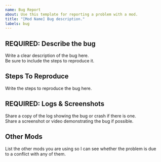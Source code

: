 ```yaml
---
name: Bug Report
about: Use this template for reporting a problem with a mod.
title: "[Mod Name] Bug description."
labels: bug
---
```


## REQUIRED: Describe the bug
Write a clear description of the bug here.  
Be sure to include the steps to reproduce it.  

## Steps To Reproduce
Write the steps to reproduce the bug here.

## REQUIRED: Logs & Screenshots
Share a copy of the log showing the bug or crash if there is one.  
Share a screenshot or video demonstrating the bug if possible.

## Other Mods
List the other mods you are using so I can see whether the problem is due to a conflict with any of them.
